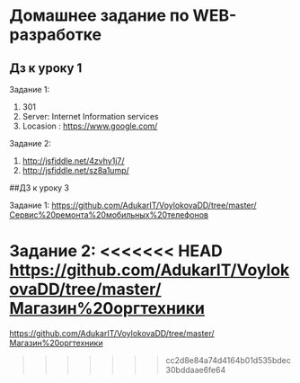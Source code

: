 ﻿# Домашнее задание по WEB-разработке

## Дз к уроку 1
Задание 1:
1) 301
2) Server: Internet Information services
3) Locasion : https://www.google.com/ 

Задание 2:
1) http://jsfiddle.net/4zvhy1j7/
2) http://jsfiddle.net/sz8a1ump/

##ДЗ к уроку 3

Задание 1:
https://github.com/AdukarIT/VoylokovaDD/tree/master/Сервис%20ремонта%20мобильных%20телефонов

Задание 2:
<<<<<<< HEAD
https://github.com/AdukarIT/VoylokovaDD/tree/master/Магазин%20оргтехники
=======
https://github.com/AdukarIT/VoylokovaDD/tree/master/Магазин%20оргтехники
>>>>>>> cc2d8e84a74d4164b01d535bdec30bddaae6fe64

